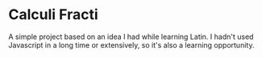 # Calculi Fracti

A simple project based on an idea I had while learning Latin. I hadn't used Javascript in a long time or extensively, so it's also a learning opportunity.
